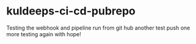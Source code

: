 # kuldeeps-ci-cd-pubrepo
Testing the webhook and pipeline run from git hub
another test push
one more 
testing again with hope!